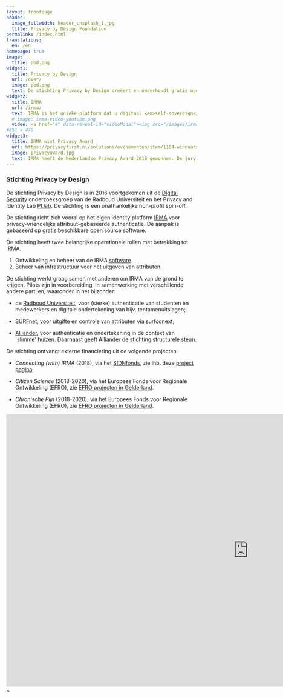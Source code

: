 ```yaml
---
layout: frontpage
header:
  image_fullwidth: header_unsplash_1.jpg
  title: Privacy by Design Foundation
permalink: /index.html
translations:
  en: /en
homepage: true
image:
  title: pbd.png
widget1:
  title: Privacy by Design
  url: /over/
  image: pbd.png
  text: De stichting Privacy by Design creëert en onderhoudt gratis open source software waarbij de privacy van de gebruiker voorop staat. Het belangrijkste onderwerp van de stichting is het identity platform IRMA, een afkorting voor <em>I Reveal my Attributes</em>.
widget2:
  title: IRMA
  url: /irma/
  text: IRMA is het unieke platform dat u digitaal <em>self-sovereign</em> maakt en u regie geeft over uw persoonlijke gegevens&#58; met IRMA op uw telefoon bent u <em>empowered</em>, niet alleen om te bewijzen wie u bent, maar ook om verklaringen zelf digitaal te ondertekenen.
  # image: irma-video-youtube.png
  video: <a href="#" data-reveal-id="videoModal"><img src="/images/irma-video-youtube.png" width="302" height="182" alt=""/></a>
#851 × 479 
widget3:
  title: IRMA wint Privacy Award
  url: https://privacyfirst.nl/solutions/evenementen/item/1104-winnaars-nederlandse-privacy-awards-2018.html
  image: privacyaward.jpg
  text: IRMA heeft de Nederlandse Privacy Award 2018 gewonnen. De jury prijst de privacy by design-opzet, het grote innovatieve vermogen, en de potentiële maatschappelijke impact van IRMA.
---
```


### Stichting Privacy by Design

De stichting Privacy by Design is in 2016 voortgekomen uit de [Digital
Security](http://www.ru.nl/ds/) onderzoeksgroep van de Radboud
Universiteit en het Privacy and Identity Lab
[PI.lab](http://www.pilab.nl). De stichting is een onafhankelijke
non-profit spin-off.

De stichting richt zich vooral op het eigen identity platform
[IRMA](/irma) voor privacy-vriendelijke attribuut-gebaseerde
authenticatie. De aanpak is gebaseerd op gratis beschikbare open
source software.

De stichting heeft twee belangrijke operationele rollen met betrekking
tot IRMA.

1. Ontwikkeling en beheer van de IRMA [software](https://credentials.github.io/).
2. Beheer van infrastructuur voor het uitgeven van attributen.

De stichting werkt graag samen met anderen om IRMA van de grond te
krijgen. Pilots zijn in voorbereiding, in samenwerking met
verschillende andere partijen, waaronder in het bijzonder:

 * de [Radboud Universiteit](https://www.ru.nl), voor (sterke)
   authenticatie van studenten en medewerkers en digitale
   ondertekening van bijv. tentamenuitslagen;

 * [SURFnet](https://www.surfnet.nl), voor uitgifte en controle van
   attributen via [surfconext](https://www.surfconext.nl);

 * [Alliander](http://www.alliander.nl), voor authenticatie en
   ondertekening in de context van `slimme' huizen. Daarnaast geeft
   Alliander de stichting structurele steun.

De stichting ontvangt externe financiering uit de volgende projecten.

 * *Connecting (with) IRMA* (2018), via het [SIDNfonds](https://www.sidnfonds.nl/projecten), zie ihb. deze [project pagina](https://www.sidnfonds.nl/projecten/connecting-with-irma).

 * *Citizen Science* (2018-2020), via het Europees Fonds voor Regionale
    Ontwikkeling (EFRO), zie [EFRO projecten in Gelderland](https://www.europaomdehoek.nl/projecten/?radius=&projectProvince[]=Gelderland).

 * *Chronische Pijn* (2018-2020), via het Europees Fonds voor Regionale
    Ontwikkeling (EFRO), zie [EFRO projecten in Gelderland](https://www.europaomdehoek.nl/projecten/?radius=&projectProvince[]=Gelderland).

<div id="videoModal" class="reveal-modal large" data-reveal="">
  <div class="flex-video widescreen vimeo" style="display: block;">
    <iframe width="1280" height="720" src="https://www.youtube-nocookie.com/embed/q6IihEQFPys" frameborder="0" allowfullscreen></iframe>
  </div>
  <a class="close-reveal-modal">&#215;</a>
</div>
